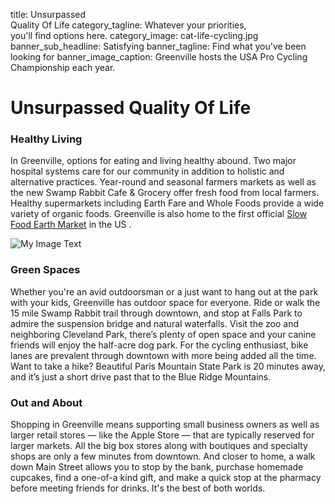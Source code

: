 title: Unsurpassed<br> Quality Of Life
category_tagline: Whatever your priorities,<br> you'll find options here.
category_image: cat-life-cycling.jpg
banner_sub_headline: Satisfying
banner_tagline: Find what you've been looking for
banner_image_caption: Greenville hosts the USA Pro Cycling Championship each year.

# Unsurpassed Quality Of Life

### Healthy Living
In Greenville, options for eating and living healthy abound. Two major hospital systems care for our community in addition to holistic and alternative practices. Year-round and seasonal farmers markets as well as the new Swamp Rabbit Cafe & Grocery offer fresh food from local farmers. Healthy supermarkets including Earth Fare and Whole Foods provide a wide variety of organic foods. Greenville is also home to the first official [Slow Food Earth Market](http://www.earthmarkets.net/network/greenville) in the US .

![My Image Text](/images/article-images/FallsPark.jpg "Falls Park") 
### Green Spaces
Whether you're an avid outdoorsman or a just want to hang out at the park with your kids, Greenville has outdoor space for everyone. Ride or walk the 15 mile Swamp Rabbit trail through downtown, and stop at Falls Park to admire the suspension bridge and natural waterfalls. Visit the zoo and neighboring Cleveland Park, there’s plenty of open space and your canine friends will enjoy the half-acre dog park. For the cycling enthusiast, bike lanes are prevalent through downtown with more being added all the time. Want to take a hike? Beautiful Paris Mountain State Park is 20 minutes away, and it’s just a short drive past that to the Blue Ridge Mountains.

### Out and About
Shopping in Greenville means supporting small business owners as well as larger retail stores — like the Apple Store — that are typically reserved for larger markets. All the big box stores along with boutiques and specialty shops are only a few minutes from downtown. And closer to home, a walk down Main Street allows you to stop by the bank, purchase homemade cupcakes, find a one-of-a kind gift, and make a quick stop at the pharmacy before meeting friends for drinks. It's the best of both worlds.